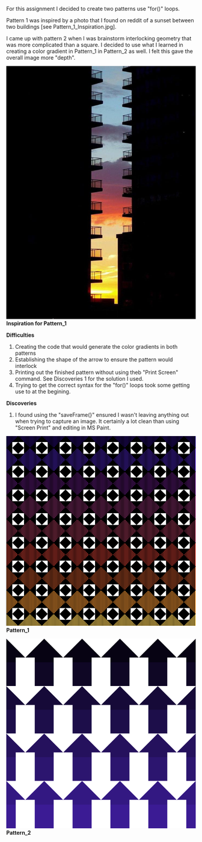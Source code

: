 For this assignment I decided to create two patterns use "for()" loops.

Pattern 1 was inspired by a photo that I found on reddit of a sunset between two buildings [see Pattern_1_Inspiration.jpg].

I came up with pattern 2 when I was brainstorm interlocking geometry that was more complicated than a square. I decided to use what I learned in creating a color gradient in Pattern_1 in Pattern_2 as well. I felt this gave the overall image more "depth". 

![](/July_13/Pattern_1_Inspiration.jpg)
**Inspiration for Pattern_1**

**Difficulties**
1) Creating the code that would generate the color gradients in both patterns
2) Establishing the shape of the arrow to ensure the pattern would interlock 
3) Printing out the finished pattern without using theb "Print Screen" command. See Discoveries 1 for the solution I used. 
4) Trying to get the correct syntax for the "for()" loops took some getting use to at the begining. 

**Discoveries**
1) I found using the "saveFrame(}" ensured I wasn't leaving anything out when trying to capture an image. It certainly a lot clean than using "Screen Print" and editing in MS Paint. 

![](/July_13/Pattern_1.png)
**Pattern_1**

![](/July_13/Pattern_2.png)
**Pattern_2**

